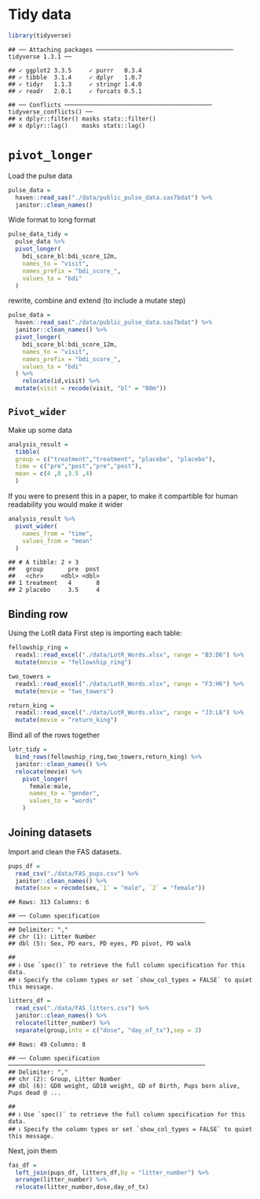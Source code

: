 Tidy data
================

``` r
library(tidyverse)
```

    ## ── Attaching packages ─────────────────────────────────────── tidyverse 1.3.1 ──

    ## ✓ ggplot2 3.3.5     ✓ purrr   0.3.4
    ## ✓ tibble  3.1.4     ✓ dplyr   1.0.7
    ## ✓ tidyr   1.1.3     ✓ stringr 1.4.0
    ## ✓ readr   2.0.1     ✓ forcats 0.5.1

    ## ── Conflicts ────────────────────────────────────────── tidyverse_conflicts() ──
    ## x dplyr::filter() masks stats::filter()
    ## x dplyr::lag()    masks stats::lag()

# `pivot_longer`

Load the pulse data

``` r
pulse_data =
  haven::read_sas("./data/public_pulse_data.sas7bdat") %>% 
  janitor::clean_names()
```

Wide format to long format

``` r
pulse_data_tidy = 
  pulse_data %>% 
  pivot_longer(
    bdi_score_bl:bdi_score_12m, 
    names_to = "visit",
    names_prefix = "bdi_score_",
    values_to = "bdi"
  )
```

rewrite, combine and extend (to include a mutate step)

``` r
pulse_data =
  haven::read_sas("./data/public_pulse_data.sas7bdat") %>% 
  janitor::clean_names() %>% 
  pivot_longer(
    bdi_score_bl:bdi_score_12m, 
    names_to = "visit",
    names_prefix = "bdi_score_",
    values_to = "bdi"
  ) %>% 
    relocate(id,visit) %>% 
  mutate(visit = recode(visit, "bl" = "00m"))
```

## `Pivot_wider`

Make up some data

``` r
analysis_result = 
  tibble(
  group = c("treatment","treatment", "placebo", "placebo"),
  time = c("pre","post","pre","post"),
  mean = c(4 ,8 ,3.5 ,4)
  )
```

If you were to present this in a paper, to make it compartible for human
readability you would make it wider

``` r
analysis_result %>% 
  pivot_wider(
    names_from = "time", 
    values_from = "mean"
  )
```

    ## # A tibble: 2 × 3
    ##   group       pre  post
    ##   <chr>     <dbl> <dbl>
    ## 1 treatment   4       8
    ## 2 placebo     3.5     4

## Binding row

Using the LotR data First step is importing each table:

``` r
fellowship_ring = 
  readxl::read_excel("./data/LotR_Words.xlsx", range = "B3:D6") %>% 
  mutate(movie = "fellowship_ring")  

two_towers = 
  readxl::read_excel("./data/LotR_Words.xlsx", range = "F3:H6") %>% 
  mutate(movie = "two_towers")  

return_king = 
  readxl::read_excel("./data/LotR_Words.xlsx", range = "J3:L6") %>% 
  mutate(movie = "return_king")  
```

Bind all of the rows together

``` r
lotr_tidy = 
  bind_rows(fellowship_ring,two_towers,return_king) %>% 
  janitor::clean_names() %>% 
  relocate(movie) %>% 
    pivot_longer(
      female:male,
      names_to = "gender",
      values_to = "words"
    )
```

## Joining datasets

Import and clean the FAS datasets.

``` r
pups_df = 
  read_csv("./data/FAS_pups.csv") %>% 
  janitor::clean_names() %>% 
  mutate(sex = recode(sex,`1` = "male", `2` = "female"))
```

    ## Rows: 313 Columns: 6

    ## ── Column specification ────────────────────────────────────────────────────────
    ## Delimiter: ","
    ## chr (1): Litter Number
    ## dbl (5): Sex, PD ears, PD eyes, PD pivot, PD walk

    ## 
    ## ℹ Use `spec()` to retrieve the full column specification for this data.
    ## ℹ Specify the column types or set `show_col_types = FALSE` to quiet this message.

``` r
litters_df = 
  read_csv("./data/FAS_litters.csv") %>% 
  janitor::clean_names() %>% 
  relocate(litter_number) %>% 
  separate(group,into = c("dose", "day_of_tx"),sep = 3) 
```

    ## Rows: 49 Columns: 8

    ## ── Column specification ────────────────────────────────────────────────────────
    ## Delimiter: ","
    ## chr (2): Group, Litter Number
    ## dbl (6): GD0 weight, GD18 weight, GD of Birth, Pups born alive, Pups dead @ ...

    ## 
    ## ℹ Use `spec()` to retrieve the full column specification for this data.
    ## ℹ Specify the column types or set `show_col_types = FALSE` to quiet this message.

Next, join them

``` r
fas_df =
  left_join(pups_df, litters_df,by = "litter_number") %>% 
  arrange(litter_number) %>% 
  relocate(litter_number,dose,day_of_tx)
```
